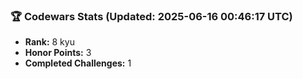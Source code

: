 ### 🏆 Codewars Stats (Updated: 2025-06-16 00:46:17 UTC)

- **Rank:** 8 kyu
- **Honor Points:** 3
- **Completed Challenges:** 1
